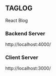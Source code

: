 ## TAGLOG

React Blog

### Backend Server

http://localhost:4000/

### Client Server

http://localhost:3000/



